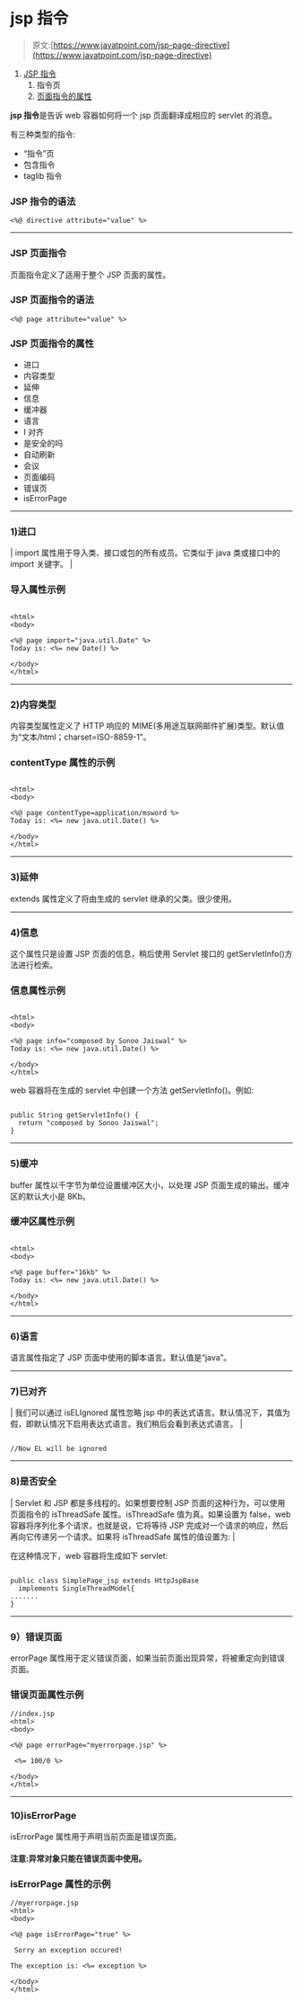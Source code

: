 # jsp 指令

> 原文:[https://www.javatpoint.com/jsp-page-directive](https://www.javatpoint.com/jsp-page-directive)

1.  [JSP 指令](#)
    1.  指令页
    2.  [页面指令的属性](#pageattr)

**jsp 指令**是告诉 web 容器如何将一个 jsp 页面翻译成相应的 servlet 的消息。

有三种类型的指令:

*   “指令”页
*   包含指令
*   taglib 指令

### JSP 指令的语法

```
<%@ directive attribute="value" %>

```

* * *

### JSP 页面指令

页面指令定义了适用于整个 JSP 页面的属性。

### JSP 页面指令的语法

```
<%@ page attribute="value" %>

```

### JSP 页面指令的属性

*   进口
*   内容类型
*   延伸
*   信息
*   缓冲器
*   语言
*   I 对齐
*   是安全的吗
*   自动刷新
*   会议
*   页面编码
*   错误页
*   isErrorPage

* * *

### 1)进口

| import 属性用于导入类、接口或包的所有成员。它类似于 java 类或接口中的 import 关键字。 |

### 导入属性示例

```

<html>
<body>

<%@ page import="java.util.Date" %>
Today is: <%= new Date() %>

</body>
</html>

```

* * *

### 2)内容类型

内容类型属性定义了 HTTP 响应的 MIME(多用途互联网邮件扩展)类型。默认值为“文本/html；charset=ISO-8859-1”。

### contentType 属性的示例

```

<html>
<body>

<%@ page contentType=application/msword %>
Today is: <%= new java.util.Date() %>

</body>
</html>

```

* * *

### 3)延伸

extends 属性定义了将由生成的 servlet 继承的父类。很少使用。

* * *

### 4)信息

这个属性只是设置 JSP 页面的信息，稍后使用 Servlet 接口的 getServletInfo()方法进行检索。

### 信息属性示例

```

<html>
<body>

<%@ page info="composed by Sonoo Jaiswal" %>
Today is: <%= new java.util.Date() %>

</body>
</html>

```

web 容器将在生成的 servlet 中创建一个方法 getServletInfo()。例如:

```

public String getServletInfo() {
  return "composed by Sonoo Jaiswal"; 
}

```

* * *

### 5)缓冲

buffer 属性以千字节为单位设置缓冲区大小，以处理 JSP 页面生成的输出。缓冲区的默认大小是 8Kb。

### 缓冲区属性示例

```

<html>
<body>

<%@ page buffer="16kb" %>
Today is: <%= new java.util.Date() %>

</body>
</html>

```

* * *

### 6)语言

语言属性指定了 JSP 页面中使用的脚本语言。默认值是“java”。

* * *

### 7)已对齐

| 我们可以通过 isELIgnored 属性忽略 jsp 中的表达式语言。默认情况下，其值为假，即默认情况下启用表达式语言。我们稍后会看到表达式语言。 |

```

//Now EL will be ignored

```

* * *

### 8)是否安全

| Servlet 和 JSP 都是多线程的。如果想要控制 JSP 页面的这种行为，可以使用页面指令的 isThreadSafe 属性。isThreadSafe 值为真。如果设置为 false，web 容器将序列化多个请求，也就是说，它将等待 JSP 完成对一个请求的响应，然后再向它传递另一个请求。如果将 isThreadSafe 属性的值设置为: |

在这种情况下，web 容器将生成如下 servlet:

```

public class SimplePage_jsp extends HttpJspBase 
  implements SingleThreadModel{
.......
}

```

* * *

### 9）错误页面

errorPage 属性用于定义错误页面，如果当前页面出现异常，将被重定向到错误页面。

### 错误页面属性示例

```
//index.jsp
<html>
<body>

<%@ page errorPage="myerrorpage.jsp" %>

 <%= 100/0 %>

</body>
</html>

```

* * *

### 10)isErrorPage

isErrorPage 属性用于声明当前页面是错误页面。

#### 注意:异常对象只能在错误页面中使用。

### isErrorPage 属性的示例

```
//myerrorpage.jsp
<html>
<body>

<%@ page isErrorPage="true" %>

 Sorry an exception occured!

The exception is: <%= exception %>

</body>
</html>

```